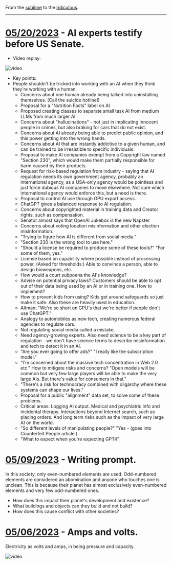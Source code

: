From the [sublime](https://www.youtube.com/watch?v=CNUTlKqSO-I) to the [ridiculous](https://www.youtube.com/watch?v=zy9FkAXMBfk).

--------------------------------------------------------------------

# [05/20/2023](#05202023) - AI experts testify before US Senate.

- Video replay: 

![video](https://www.youtube.com/embed/8FXBm4rNcog)

- Key points: 
- People shouldn't be tricked into working with an AI when they think they're working with a human.
  - Concerns about one human already being talked into uninstalling themselves. (Call the suicide hotline!)
  - Proposal for a "Nutrition Facts" label on AI
  - Proposed creating classes to separate small task AI from medium LLMs from much larger AI.
  - Concerns about "hallucinations" - not just in implicating innocent people in crimes, but also braking for cars that do not exist.
  - Concerns about AI already being able to predict public opinion, and this power getting into the wrong hands.
  - Concerns about AI that are instantly addictive to a given human, and can be trained to be irresistible to specific individuals.
  - Proposal to make AI companies exempt from a Copyright law named "Section 230", which would make them partially responsible for harm caused by their products.
  - Request for risk-based regulation from industry - saying that AI regulation needs its own government agency, probably an international agency, as a USA-only agency would be pointless and just force dubious AI companies to move elsewhere. Not sure which international agency would enforce this, but a need is there.
  - Proposal to control AI use through GPU export access.
  - ChatGPT gives a balanced response to AI regulation.
  - Concerns about copyrighted material in training data and Creator rights, such as compensation.
  - Senator almost says that OpenAI Jukebox is the new Napster
  - Concerns about voting location misinformation and other election misinformation.
  - "Trying to figure how AI is different from social media."
  - "Section 230 is the wrong tool to use here."
  - "Should a license be required to produce some of these tools?" "For some of them, yes."
  - License based on capability where possible instead of processing power. (Asked for thresholds:) Able to convince a person, able to design bioweapons, etc.
  - How would a court subpoena the AI's knowledge?
  - Advise on potential privacy laws? Customers should be able to opt out of their data being used by an AI or in training one. How to implement?
  - How to prevent kids from using? Kids get around safeguards so just make it safe. Also these are heavily used in education.
  - Altman: "We're so short on GPU's that we're better if people don't use ChatGPT."
  - Analogy to automobiles as new tech, creating numerous federal agencies to regulate cars.
  - Not regulating social media called a mistake.
  - Need agency-growing experts. Also need science to be a key part of regulation - we don't have science terms to describe misinformation and tech to detect it in an AI.
  - "Are you ever going to offer ads?" "I really like the subscription model."
  - "I'm concerned about the massive tech concentration in Web 2.0 etc." How to mitigate risks and concerns? "Open models will be common but very few large players will be able to make the very large AIs. But there's value for consumers in that."
  - "There's a risk for technocracy combined with oligarchy where these systems can shape our lives."
  - Proposal for a public "alignment" data set, to solve some of these problems.
  - Critical areas: Logging AI output. Medical and psychiatric info and incidental therapy.  Interactions beyond Internet search, such as placing orders. And long term risks such as the impact of very large AI on the world.
  - "So different levels of manipulating people?" "Yes - (goes into Counterfeit People article.)
  - "What to expect when you're expecting GPT4"

# [05/09/2023](#05092023) - Writing prompt.

In this society, only even-numbered elements are used. Odd-numbered elements are considered an abomination and anyone who touches one is unclean. This is because their planet has almost exclusively even-numbered elements and very few odd-numbered ones.

- How does this impact their planet's development and existence?
- What buildings and objects can they build and not build?
- How does this cause conflict with other societies?

# [05/06/2023](#05062023) - Amps and volts.

Electricity as volts and amps, in being pressure and capacity.

![video](https://www.youtube.com/embed/AI8tUHUas7U)
